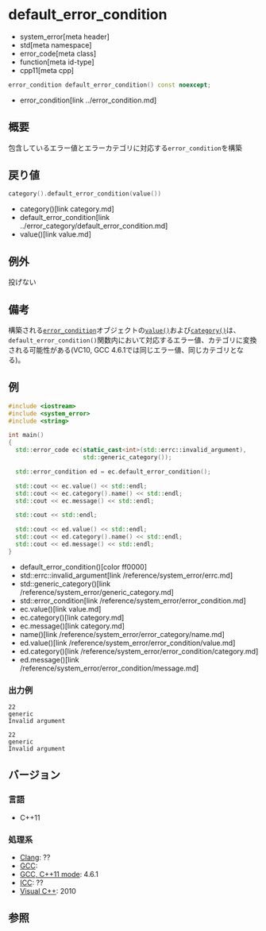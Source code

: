# default_error_condition
* system_error[meta header]
* std[meta namespace]
* error_code[meta class]
* function[meta id-type]
* cpp11[meta cpp]

```cpp
error_condition default_error_condition() const noexcept;
```
* error_condition[link ../error_condition.md]

## 概要
包含しているエラー値とエラーカテゴリに対応する`error_condition`を構築


## 戻り値
```cpp
category().default_error_condition(value())
```
* category()[link category.md]
* default_error_condition[link ../error_category/default_error_condition.md]
* value()[link value.md]


## 例外
投げない


## 備考
構築される[`error_condition`](../error_condition.md)オブジェクトの[`value()`](../error_condition/value.md)および[`category()`](../error_condition/category.md)は、`default_error_condition()`関数内において対応するエラー値、カテゴリに変換される可能性がある(VC10, GCC 4.6.1では同じエラー値、同じカテゴリとなる)。


## 例
```cpp example
#include <iostream>
#include <system_error>
#include <string>

int main()
{
  std::error_code ec(static_cast<int>(std::errc::invalid_argument),
                     std::generic_category());

  std::error_condition ed = ec.default_error_condition();

  std::cout << ec.value() << std::endl;
  std::cout << ec.category().name() << std::endl;
  std::cout << ec.message() << std::endl;

  std::cout << std::endl;

  std::cout << ed.value() << std::endl;
  std::cout << ed.category().name() << std::endl;
  std::cout << ed.message() << std::endl;
}
```
* default_error_condition()[color ff0000]
* std::errc::invalid_argument[link /reference/system_error/errc.md]
* std::generic_category()[link /reference/system_error/generic_category.md]
* std::error_condition[link /reference/system_error/error_condition.md]
* ec.value()[link value.md]
* ec.category()[link category.md]
* ec.message()[link category.md]
* name()[link /reference/system_error/error_category/name.md]
* ed.value()[link /reference/system_error/error_condition/value.md]
* ed.category()[link /reference/system_error/error_condition/category.md]
* ed.message()[link /reference/system_error/error_condition/message.md]

### 出力例
```
22
generic
Invalid argument

22
generic
Invalid argument
```

## バージョン
### 言語
- C++11

### 処理系
- [Clang](/implementation.md#clang): ??
- [GCC](/implementation.md#gcc): 
- [GCC, C++11 mode](/implementation.md#gcc): 4.6.1
- [ICC](/implementation.md#icc): ??
- [Visual C++](/implementation.md#visual_cpp): 2010


## 参照
